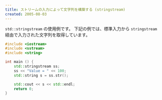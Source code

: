 ```yaml
---
title: ストリームの入力によって文字列を構築する (stringstream)
created: 2005-08-03
---
```


`std::stringstream` の使用例です。
下記の例では、標準入力から `stringstream` 経由で入力された文字列を取得しています。

```cpp
#include <iostream>
#include <sstream>
#include <string>

int main () {
    std::stringstream ss;
    ss << "Value = " << 100;
    std::string s = ss.str();

    std::cout << s << std::endl;
    return 0;
}
```

